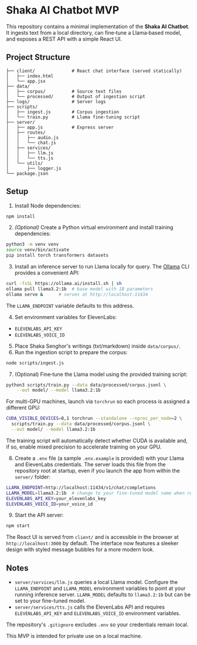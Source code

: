 # Shaka AI Chatbot MVP

This repository contains a minimal implementation of the **Shaka AI Chatbot**. It ingests text from a local directory, can fine‑tune a Llama‑based model, and exposes a REST API with a simple React UI.

## Project Structure

```
├── client/              # React chat interface (served statically)
│   ├── index.html
│   └── app.jsx
├── data/
│   ├── corpus/          # Source text files
│   └── processed/       # Output of ingestion script
├── logs/                # Server logs
├── scripts/
│   ├── ingest.js        # Corpus ingestion
│   └── train.py         # Llama fine‑tuning script
├── server/
│   ├── app.js           # Express server
│   ├── routes/
│   │   ├── audio.js
│   │   └── chat.js
│   ├── services/
│   │   ├── llm.js
│   │   └── tts.js
│   └── utils/
│       ├── logger.js
└── package.json
```

## Setup


1. Install Node dependencies:

```bash
npm install
```

2. *(Optional)* Create a Python virtual environment and install training dependencies:


```bash
python3 -m venv venv
source venv/bin/activate
pip install torch transformers datasets
```

3. Install an inference server to run Llama locally for query. The
   [Ollama](https://ollama.ai) CLI provides a convenient API:

```bash
curl -fsSL https://ollama.ai/install.sh | sh
ollama pull llama3.2:1b  # base model with 1B parameters
ollama serve &      # serves at http://localhost:11434
```

The `LLAMA_ENDPOINT` variable defaults to this address.

4. Set environment variables for ElevenLabs:

- `ELEVENLABS_API_KEY`
- `ELEVENLABS_VOICE_ID`
5. Place Shaka Senghor's writings (txt/markdown) inside `data/corpus/`.
6. Run the ingestion script to prepare the corpus:


```bash
node scripts/ingest.js
```


7. (Optional) Fine‑tune the Llama model using the provided training script:


```bash
python3 scripts/train.py --data data/processed/corpus.jsonl \
    --out model/ --model llama3.2:1b
```

For multi-GPU machines, launch via `torchrun` so each process is assigned a
different GPU:

```bash
CUDA_VISIBLE_DEVICES=0,1 torchrun --standalone --nproc_per_node=2 \
  scripts/train.py --data data/processed/corpus.jsonl \
  --out model/ --model llama3.2:1b
```

The training script will automatically detect whether CUDA is available and, if
so, enable mixed precision to accelerate training on your GPU.




8. Create a `.env` file (a sample `.env.example` is provided) with your Llama and ElevenLabs credentials. The server loads this file from the repository root at startup, even if you launch the app from within the `server/` folder:

```bash
LLAMA_ENDPOINT=http://localhost:11434/v1/chat/completions
LLAMA_MODEL=llama3.2:1b  # change to your fine-tuned model name when ready
ELEVENLABS_API_KEY=your_elevenlabs_key
ELEVENLABS_VOICE_ID=your_voice_id
```

9. Start the API server:

```bash
npm start
```

The React UI is served from `client/` and is accessible in the browser at `http://localhost:3000` by default.
The interface now features a sleeker design with styled message bubbles for a more modern look.


## Notes

- `server/services/llm.js` queries a local Llama model. Configure the `LLAMA_ENDPOINT` and `LLAMA_MODEL` environment variables to point at your running inference server.  `LLAMA_MODEL` defaults to `llama3.2:1b` but can be set to your fine-tuned model.
- `server/services/tts.js` calls the ElevenLabs API and requires `ELEVENLABS_API_KEY` and `ELEVENLABS_VOICE_ID` environment variables.





The repository's `.gitignore` excludes `.env` so your credentials remain local.

This MVP is intended for private use on a local machine.
